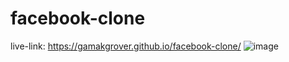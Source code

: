 # facebook-clone
live-link: https://gamakgrover.github.io/facebook-clone/
![image](https://user-images.githubusercontent.com/90785746/186149182-5c48321e-440f-4197-8661-e5e2b1b2feed.png)
